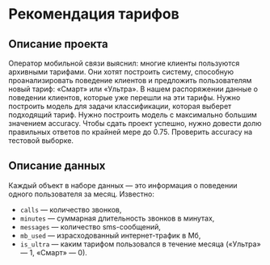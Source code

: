 # Рекомендация тарифов

## Описание проекта

Оператор мобильной связи выяснил: многие клиенты пользуются архивными тарифами. Они хотят построить систему, способную проанализировать поведение клиентов и предложить пользователям новый тариф: «Смарт» или «Ультра».
В нашем распоряжении данные о поведении клиентов, которые уже перешли на эти тарифы. Нужно построить модель для задачи классификации, которая выберет подходящий тариф.
Нужно построить модель с максимально большим значением accuracy. Чтобы сдать проект успешно, нужно довести долю правильных ответов по крайней мере до 0.75. Проверить accuracy на тестовой выборке.

## Описание данных

Каждый объект в наборе данных — это информация о поведении одного пользователя за месяц. Известно:
 - `сalls` — количество звонков,
 - `minutes` — суммарная длительность звонков в минутах,
 - `messages` — количество sms-сообщений,
 - `mb_used` — израсходованный интернет-трафик в Мб,
 - `is_ultra` — каким тарифом пользовался в течение месяца («Ультра» — 1, «Смарт» — 0).

